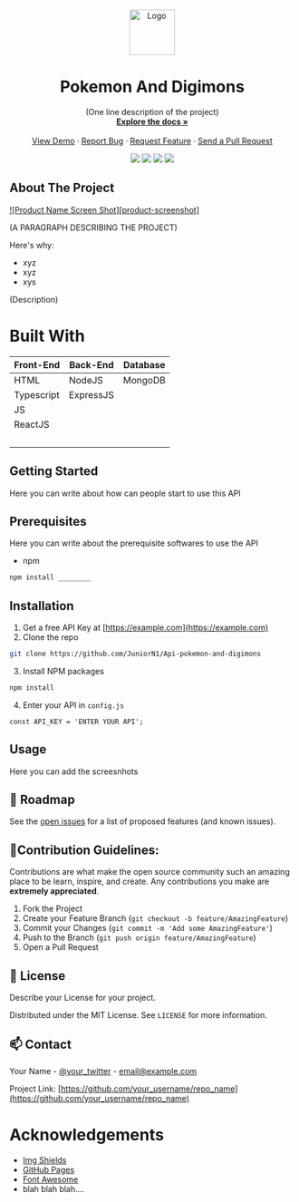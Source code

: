 


<!-- PROJECT LOGO -->
<br />
<p align="center">
  <a href="https://github.com/roshanlam/ReadMeTemplate/">
    <img src="./logo.png" alt="Logo" width="80" height="80">
  </a>

  <h1 align="center">Pokemon And Digimons</h1>

  <p align="center">
    (One line description of the project)
    <br />
    <a href="https://github.com/JuniorN1/Api-pokemon-and-digimons/"><strong>Explore the docs »</strong></a>
    <br />
    <br />
    <a href="https://github.com/JuniorN1/Api-pokemon-and-digimons">View Demo</a>
    ·
    <a href="https://github.com/JuniorN1/Api-pokemon-and-digimons/issues">Report Bug</a>
    ·
    <a href="https://github.com/JuniorN1/Api-pokemon-and-digimons/issues">Request Feature</a>
    ·
    <a href="https://github.com/JuniorN1/Api-pokemon-and-digimons/pulls">Send a Pull Request</a>
  </p>
</p>
<div align="center">
    <a href="https://github.com/JuniorN1/Api-pokemon-and-digimons"><img src="https://badges.frapsoft.com/os/v1/open-source.svg?v=103"></a>
    <a href="https://github.com/JuniorN1/Api-pokemon-and-digimons"><img src="https://img.shields.io/badge/Built%20by-developers%20%3C%2F%3E-0059b3"></a>
    <a href="https://github.com/JuniorN1/Api-pokemon-and-digimons"><img src="https://img.shields.io/static/v1.svg?label=Contributions&message=Welcome&color=yellow"></a>
    <a href="https://github.com/JuniorN1/Api-pokemon-and-digimons"><img src="https://img.shields.io/badge/Maintained%3F-yes-brightgreen.svg?v=103"></a>
</div>

<!-- ABOUT THE PROJECT -->
## About The Project

[![Product Name Screen Shot][product-screenshot]](https://github.com/JuniorN1/Api-pokemon-and-digimons)

(A PARAGRAPH DESCRIBING THE PROJECT)

Here's why:
* xyz
* xyz
* xys

(Description)

# Built With
| Front-End | Back-End  | Database   |
| --------  | --------- | ---------- |
| HTML      | NodeJS    | MongoDB    |
| Typescript| ExpressJS | &nbsp;     |
| JS        | &nbsp;    | &nbsp;     |
| ReactJS   | &nbsp;    | &nbsp;     |
| &nbsp;    | &nbsp;    | &nbsp;     |



<!-- GETTING STARTED -->
## Getting Started

Here you can write about how can people start to use this API

## Prerequisites

Here you can write about the prerequisite softwares to use the API
* npm
```sh
npm install ________
```

## Installation

1. Get a free API Key at [https://example.com](https://example.com)
2. Clone the repo
```sh
git clone https://github.com/JuniorN1/Api-pokemon-and-digimons
```
3. Install NPM packages
```sh
npm install
```
4. Enter your API in `config.js`
```JS
const API_KEY = 'ENTER YOUR API';
```



<!-- USAGE EXAMPLES -->
## Usage

Here you can add the screesnhots


<!-- ROADMAP -->
## 🚧 Roadmap

See the [open issues](https://github.com/JuniorN1/Api-pokemon-and-digimons/issues) for a list of proposed features (and known issues).



<!-- CONTRIBUTING -->
## 🤝Contribution Guidelines:

Contributions are what make the open source community such an amazing place to be learn, inspire, and create. Any contributions you make are **extremely appreciated**.

1. Fork the Project
2. Create your Feature Branch (`git checkout -b feature/AmazingFeature`)
3. Commit your Changes (`git commit -m 'Add some AmazingFeature'`)
4. Push to the Branch (`git push origin feature/AmazingFeature`)
5. Open a Pull Request



<!-- LICENSE -->
## 📝 License
Describe your License for your project. 

Distributed under the MIT License. See `LICENSE` for more information.



<!-- CONTACT -->
## 📫 Contact

Your Name - [@your_twitter](https://twitter.com/your_username) - email@example.com

Project Link: [https://github.com/your_username/repo_name](https://github.com/your_username/repo_name)



<!-- ACKNOWLEDGEMENTS -->
# Acknowledgements
* [Img Shields](https://shields.io)
* [GitHub Pages](https://pages.github.com)
* [Font Awesome](https://fontawesome.com)
* blah blah blah....





<!-- MARKDOWN LINKS & IMAGES -->
<!-- https://www.markdownguide.org/basic-syntax/#reference-style-links -->
[forks-shield]: https://img.shields.io/github/forks/roshanlam/ReadMeTemplate?style=for-the-badge
[forks-url]: https://github.com/roshanlam/ReadMeTemplate/network/members
[stars-shield]: https://img.shields.io/github/stars/roshanlam/ReadMeTemplate?style=for-the-badge
[stars-url]: https://github.com/roshanlam/ReadMeTemplate/stargazers
[issues-shield]: https://img.shields.io/github/issues/roshanlam/ReadMeTemplate?style=for-the-badge
[issues-url]: https://github.com/roshanlam/ReadMeTemplate/issues
[linkedin-shield]: https://img.shields.io/badge/-LinkedIn-black.svg?style=flat-square&logo=linkedin&colorB=555
[linkedin-url]: https://linkedin.com/in/roshan-lamichhane
